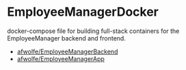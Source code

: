 # EmployeeManagerDocker

docker-compose file for building full-stack containers for the EmployeeManager backend and frontend.

* [afwolfe/EmployeeManagerBackend](https://github.com/afwolfe/EmployeeManagerBackend)
* [afwolfe/EmployeeManagerApp](https://github.com/afwolfe/EmployeeManagerApp)
